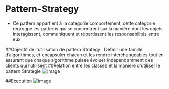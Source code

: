 # Pattern-Strategy
- Ce pattern appartient  à la catégorie comportement, cette catégorie regroupe les patterns qui se concentrent sur la manière dont les objets interagissent, communiquent et répartissent les responsabilités entre eux

##Objectif de l'utilisation de pattern Strategy :
Définir une famille d’algorithmes, et encapsuler chacun et les rendre interchangeables tout en assurant que chaque algorithme puisse évoluer indépendamment des clients qui l’utilisent
##Relation entre les classes et la maniere d'utiliser le pattern Strategie 
![image](https://github.com/2002marie03/Pattern-Strategy/assets/95045123/380e72f0-3d21-472e-acc7-e79102ae3344)

##Execution 
![image](https://github.com/2002marie03/Pattern-Strategy/assets/95045123/6f04c331-48c2-464b-b67f-282b82087863)

